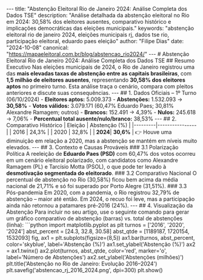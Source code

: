 --- title: "Abstenção Eleitoral Rio de Janeiro 2024: Análise Completa dos Dados TSE" description: "Análise detalhada da abstenção eleitoral no Rio em 2024: 30,58% dos eleitores ausentes, comparativo histórico e implicações democráticas das eleições municipais." keywords: "abstenção eleitoral rio de janeiro 2024, eleições municipais rj, dados tse rio, participação eleitoral, eduardo paes eleição" author: "Filipe Dias" date: "2024-10-08" canonical: "https://mapaeleitoral.com.br/blog/abstencao_rio2024/" --- # Abstenção Eleitoral Rio de Janeiro 2024: Análise Completa dos Dados TSE ## Resumo Executivo Nas eleições municipais de 2024, o Rio de Janeiro registrou uma das **mais elevadas taxas de abstenção entre as capitais brasileiras**, com **1,5 milhão de eleitores ausentes**, representando **30,58% dos eleitores aptos** no primeiro turno. Esta análise traça o cenário, compara com pleitos anteriores e discute suas consequências. --- ## 1. Dados Oficiais – 1º Turno (06/10/2024) - **Eleitores aptos:** 5.009.373 - **Abstenções:** 1.532.093 → **30,58%** - **Votos válidos:** 3.079.171 (60,47% Eduardo Paes; 30,81% Alexandre Ramagem; outros) - **Brancos:** 152.491 → 4,39% - **Nulos:** 245.618 → 7,06% - **Percentual total ausente/nulo/branco:** 38,53% --- ## 2. Comparativo Histórico | Eleição | Abstenção (%) | |---------|----------------| | 2016 | 24,3% | | 2020 | 32,8% | | **2024**| **30,6%** | 👉 Houve uma diminuição em relação a 2020, mas a abstenção se mantém em níveis muito elevados. --- ## 3. Contexto e Causas Prováveis ### 3.1 Polarização Política A reeleição de **Eduardo Paes (PSD)** com 60,47% dos votos ocorreu em um cenário eleitoral polarizado, com candidatos como Alexandre Ramagem (PL) e Tarcísio Motta (PSOL), o que pode ter levado à **desmotivação segmentada do eleitorado**. ### 3.2 Comparativo Nacional O percentual de abstenção no Rio (30,58%) ficou bem acima da média nacional de 21,71% e só foi superado por Porto Alegre (31,51%). ### 3.3 Pós-pandemia Em 2020, com a pandemia, o Rio registrou 32,79% de abstenção – maior até então. Em 2024, o recuo foi leve, mas a participação ainda não retornou a patamares pré-2016 (24%). --- ## 4. Visualização da Abstenção Para incluir no seu artigo, use o seguinte comando para gerar um gráfico comparativo de abstenção (barras) vs. total de abstenções (linha): ```python import matplotlib.pyplot as plt turnos = ['2016', '2020', '2024'] abst_percent = [24.3, 32.8, 30.58] abst_qtde = [1189187, 1720154, 1532093] fig, ax1 = plt.subplots(figsize=(8,5)) ax1.bar(turnos, abst_percent, color='skyblue', label='Abstenção (%)') ax1.set_ylabel('Abstenção (%)') ax2 = ax1.twinx() ax2.plot(turnos, abst_qtde, color='red', marker='o', label='Número de Abstenções') ax2.set_ylabel('Abstenções (milhões)') plt.title('Abstenção no Rio de Janeiro: Evolução 2016–2024') plt.savefig('abstencao_rj_2016_2024.png', dpi=300) plt.show()
